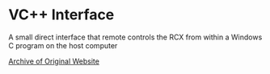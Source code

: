 # VC++ Interface
A small direct interface that remote controls the RCX from within a Windows C program on the host computer

[Archive of Original Website](https://web.archive.org/web/20110204173237/http://www.kyb.tuebingen.mpg.de/bu/people/berger/mindstorms.html)
